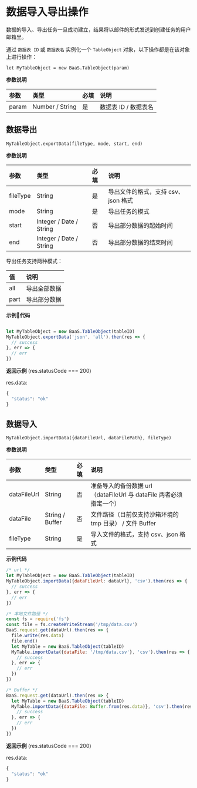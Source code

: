 # 数据导入导出操作

数据的导入、导出任务一旦成功建立，结果将以邮件的形式发送到创建任务的用户邮箱里。

通过 `数据表 ID` 或 `数据表名` 实例化一个 `TableObject` 对象，以下操作都是在该对象上进行操作：

`let MyTableObject = new BaaS.TableObject(param)`

**参数说明**

| 参数  | 类型   | 必填 | 说明 |
| :---- | :----- | :-- | :---|
| param | Number / String |  是 | 数据表 ID / 数据表名 |

## 数据导出

`MyTableObject.exportData(fileType, mode, start, end)`

**参数说明**

| 参数      | 类型   | 必填 | 说明 |
| :-----   | :-----  | :-- | :---|
| fileType | String  |  是 | 导出文件的格式，支持 csv、json 格式 |
| mode     | String  |  是  | 导出任务的模式|
| start    | Integer / Date / String |  否  | 导出部分数据的起始时间 |
| end      | Integer / Date / String |  否  | 导出部分数据的结束时间 |

导出任务支持两种模式：

|    值   |    说明      |
| :-----  | :---------  |
| all     |  导出全部数据 |
| part    |  导出部分数据 |

**示例代码**

```js

let MyTableObject = new BaaS.TableObject(tableID)
MyTableObject.exportData('json', 'all').then(res => {
  // success
}, err => {
  // err
})
```

**返回示例** (res.statusCode === 200)

res.data:
```js
{
  "status": "ok"
}
```


## 数据导入

`MyTableObject.importData({dataFileUrl, dataFilePath}, fileType)`

**参数说明**

| 参数         | 类型     | 必填 | 说明 |
| :-----      | :-----  | :-- | :---|
| dataFileUrl | String  |  否  | 准备导入的备份数据 url （dataFileUrl 与 dataFile 两者必须指定一个） |
| dataFile    | String / Buffer |  否  | 文件路径（目前仅支持沙箱环境的 tmp 目录） / 文件 Buffer |
| fileType    | String  |  是 | 导入文件的格式，支持 csv、json 格式 |

**示例代码**

```js
/* url */
let MyTableObject = new BaaS.TableObject(tableID)
MyTableObject.importData({dataFileUrl: dataUrl}, 'csv').then(res => {
  // success
}, err => {
  // err
})

/* 本地文件路径 */
const fs = require('fs')
const file = fs.createWriteStream('/tmp/data.csv')
BaaS.request.get(dataUrl).then(res => {
  file.write(res.data)
  file.end()
  let MyTable = new BaaS.TableObject(tableID)
  MyTable.importData({dataFile: '/tmp/data.csv'}, 'csv').then(res => {
    // success
  }, err => {
    // err
  })
})

/* Buffer */
BaaS.request.get(dataUrl).then(res => {
  let MyTable = new BaaS.TableObject(tableID)
  MyTable.importData({dataFile: Buffer.from(res.data)}, 'csv').then(res => {
    // success
  }, err => {
    // err
  })
})
```

**返回示例** (res.statusCode === 200)

res.data:
```js
{
  "status": "ok"
}
```

